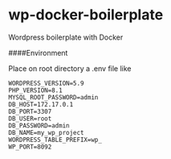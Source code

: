 # wp-docker-boilerplate
Wordpress boilerplate with Docker

####Environment

Place on root directory a .env file like

    WORDPRESS_VERSION=5.9
    PHP_VERSION=8.1
    MYSQL_ROOT_PASSWORD=admin
    DB_HOST=172.17.0.1
    DB_PORT=3307
    DB_USER=root
    DB_PASSWORD=admin
    DB_NAME=my_wp_project
    WORDPRESS_TABLE_PREFIX=wp_
    WP_PORT=8092
    